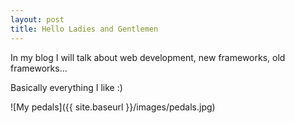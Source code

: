 ```yaml
---
layout: post
title: Hello Ladies and Gentlemen
---
```


In my blog I will talk about web development, new frameworks, old frameworks...

Basically everything I like :)

![My pedals]({{ site.baseurl }}/images/pedals.jpg)
